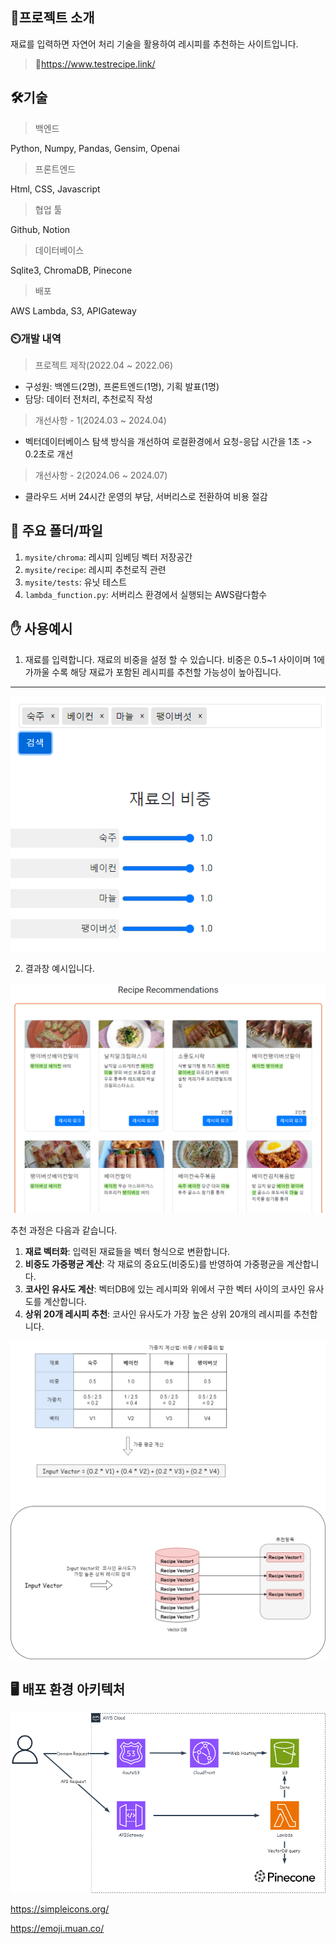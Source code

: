 ## :book:프로젝트 소개

재료를 입력하면 자연어 처리 기술을 활용하여 레시피를 추천하는 사이트입니다.

> :link:https://www.testrecipe.link/



## 🛠️기술

> 백엔드

Python, Numpy, Pandas, Gensim, Openai



> 프론트엔드

Html, CSS, Javascript



> 협업 툴

Github, Notion



> 데이터베이스

Sqlite3, ChromaDB, Pinecone

 

> 배포

AWS Lambda, S3, APIGateway



### :timer_clock:개발 내역

> 프로젝트 제작(2022.04 ~ 2022.06)

- 구성원:  백엔드(2명), 프론트엔드(1명), 기획 발표(1명)
- 담당: 데이터 전처리, 추천로직 작성



>  개선사항 - 1(2024.03 ~ 2024.04)

- 벡터데이터베이스 탐색 방식을 개선하여 로컬환경에서 요청-응답 시간을 1초 -> 0.2초로 개선



> 개선사항 - 2(2024.06 ~ 2024.07)

- 클라우드 서버 24시간 운영의 부담, 서버리스로 전환하여 비용 절감



## :file_folder: 주요 폴더/파일


1. `mysite/chroma`: 레시피 임베딩 벡터 저장공간
2. `mysite/recipe`: 레시피 추천로직 관련
3. `mysite/tests`: 유닛 테스트
4. `lambda_function.py`: 서버리스 환경에서 실행되는 AWS람다함수



## :hand: 사용예시

1. 재료를 입력합니다. 재료의 비중을 설정 할 수 있습니다. 비중은 0.5~1 사이이며 1에 가까울 수록 해당 재료가 포함된 레시피를 추천할 가능성이 높아집니다.


---

![](./img/재료입력.png)



2. 결과창 예시입니다.

![](./img/결과출력.png)



추천 과정은 다음과 같습니다.

1. **재료 벡터화**: 입력된 재료들을 벡터 형식으로 변환합니다.
2. **비중도 가중평균 계산**: 각 재료의 중요도(비중도)를 반영하여 가중평균을 계산합니다.
3. **코사인 유사도 계산**: 벡터DB에 있는 레시피와 위에서 구한 벡터 사이의 코사인 유사도를 계산합니다.
4. **상위 20개 레시피 추천**: 코사인 유사도가 가장 높은 상위 20개의 레시피를 추천합니다.<br>

![](./img/설명.png)



## 🖥️ 배포 환경 아키텍처

![](./img/AWS아키텍처.png)









https://simpleicons.org/

https://emoji.muan.co/
